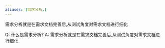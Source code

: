 ```yaml
---
aliases: [需求分析,]
---
```

需求分析就是在需求文档完善后,从测试角度对需求文档进行细化

Q: 什么是需求分析?
A: 需求分析就是在需求文档完善后,从测试角度对需求文档进行细化
<!--ID: 1693406436198-->

